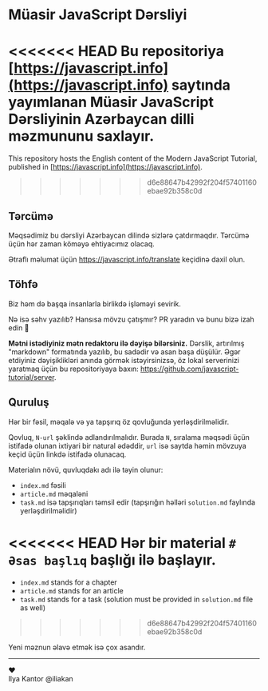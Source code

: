 # Müasir JavaScript Dərsliyi

<<<<<<< HEAD
Bu repositoriya [https://javascript.info](https://javascript.info) saytında yayımlanan Müasir JavaScript Dərsliyinin Azərbaycan dilli məzmununu saxlayır.
=======
This repository hosts the English content of the Modern JavaScript Tutorial, published in [https://javascript.info](https://javascript.info).
>>>>>>> d6e88647b42992f204f57401160ebae92b358c0d

## Tərcümə

Məqsədimiz bu dərsliyi Azərbaycan dilində sizlərə çatdırmaqdır. Tərcümə üçün hər zaman köməyə ehtiyacımız olacaq.

Ətraflı məlumat üçün <https://javascript.info/translate> keçidinə daxil olun.

## Töhfə

Biz həm də başqa insanlarla birlikdə işləməyi sevirik.

Nə isə səhv yazılıb? Hansısa mövzu çatışmır? PR yaradın və bunu bizə izah edin 👏

**Mətni istədiyiniz mətn redaktoru ilə dəyişə bilərsiniz.** Dərslik, artırılmış "markdown" formatında yazılıb, bu sadədir və asan başa düşülür. Əgər etdiyiniz dəyişiklikləri anında görmək istəyirsinizsə, öz lokal serverinizi yaratmaq üçün bu repositoriyaya baxın: <https://github.com/javascript-tutorial/server>.

## Quruluş

Hər bir fəsil, məqalə və ya tapşırıq öz qovluğunda yerləşdirilməlidir.

Qovluq, `N-url` şəklində adlandırılmalıdır. Burada `N`, sıralama məqsədi üçün istifadə olunan ixtiyari bir natural ədəddir, `url` isə saytda həmin mövzuya keçid üçün linkdə istifadə olunacaq.

Materialın növü, quvluqdakı adı ilə təyin olunur:

- `index.md` fəsili
- `article.md` məqaləni
- `task.md` isə tapşırıqları təmsil edir (tapşırığın həlləri `solution.md` faylında yerləşdirilməlidir)

<<<<<<< HEAD
Hər bir material `# Əsas başlıq` başlığı ilə başlayır.
=======
  - `index.md` stands for a chapter
  - `article.md` stands for an article
  - `task.md` stands for a task (solution must be provided in `solution.md` file as well)
>>>>>>> d6e88647b42992f204f57401160ebae92b358c0d

Yeni məznun əlavə etmək isə çox asandır.

---

♥  
Ilya Kantor @iliakan

